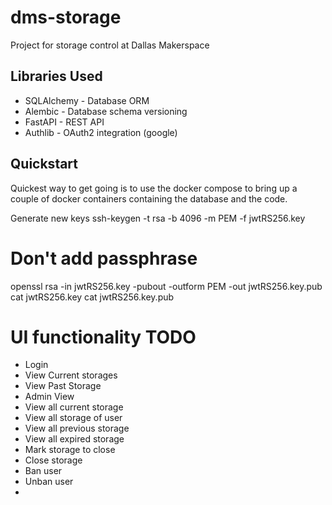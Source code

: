 # dms-storage
Project for storage control at Dallas Makerspace

## Libraries Used
- SQLAlchemy - Database ORM
- Alembic - Database schema versioning
- FastAPI - REST API
- Authlib - OAuth2 integration (google)
  
## Quickstart
Quickest way to get going is to use the docker compose to bring up a couple of docker containers containing the database and the code. 



Generate new keys
ssh-keygen -t rsa -b 4096 -m PEM -f jwtRS256.key
# Don't add passphrase
openssl rsa -in jwtRS256.key -pubout -outform PEM -out jwtRS256.key.pub
cat jwtRS256.key
cat jwtRS256.key.pub


# UI functionality TODO
- Login
- View Current storages
- View Past Storage
- Admin View
- View all current storage
- View all storage of user
- View all previous storage
- View all expired storage
- Mark storage to close
- Close storage
- Ban user
- Unban user
- 